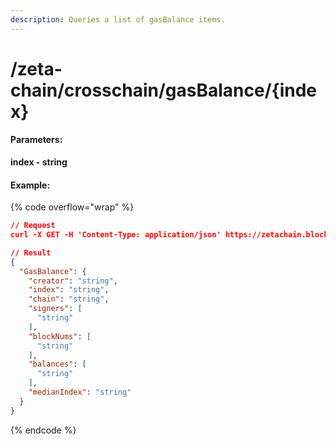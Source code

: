 ```yaml
---
description: Queries a list of gasBalance items.
---
```


# /zeta-chain/crosschain/gasBalance/{index}

#### **Parameters:**

**index - string**

#### Example:

{% code overflow="wrap" %}
```json
// Request
curl -X GET -H 'Content-Type: application/json' https://zetachain.blockpi.network/lcd/v1/<your-api-key>/zeta-chain/crosschain/gasBalance/{index}

// Result
{
  "GasBalance": {
    "creator": "string",
    "index": "string",
    "chain": "string",
    "signers": [
      "string"
    ],
    "blockNums": [
      "string"
    ],
    "balances": [
      "string"
    ],
    "medianIndex": "string"
  }
}
```
{% endcode %}
